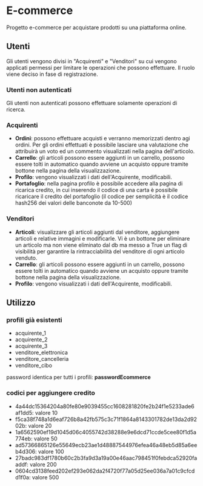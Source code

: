 # E-commerce
Progetto e-commerce per acquistare prodotti su una piattaforma online. 


## Utenti
Gli utenti vengono divisi in "Acquirenti" e "Venditori" su cui vengono applicati permessi per limitare le operazioni che possono effettuare.
Il ruolo viene deciso in fase di registrazione.

### Utenti non autenticati
Gli utenti non autenticati possono effettuare solamente operazioni di ricerca.

### Acquirenti
- **Ordini**: possono effettuare acquisti e verranno memorizzati dentro agi ordini.
Per gli ordini effettuati è possibile lasciare una valutazione che attribuirà un voto ed un commento visualizzati nella pagina dell'articolo.
- **Carrello**: gli articoli possono essere aggiunti in un carrello, possono essere tolti in automatico quando avviene un acquisto oppure tramite bottone nella pagina della visualizzazione.
- **Profilo**: vengono visualizzati i dati dell'Acquirente, modificabili.
- **Portafoglio**: nella pagina profilo è possibile accedere alla pagina di ricarica credito, in cui inserendo il codice di una carta è possibile ricaricare il credito del portafoglio (il codice per semplicità è il codice hash256 dei valori delle banconote da 10-500)

### Venditori
- **Articoli**: visualizzare gli articoli aggiunti dal venditore, aggiungere articoli e relative immagini e modificarle. Vi è un bottone per eliminare un articolo ma non viene eliminato dal db ma messo a True un flag di visibilità per garantire la rintracciabilità del venditore di ogni articolo venduto.
- **Carrello**: gli articoli possono essere aggiunti in un carrello, possono essere tolti in automatico quando avviene un acquisto oppure tramite bottone nella pagina della visualizzazione.
- **Profilo**: vengono visualizzati i dati dell'Acquirente, modificabili.

## Utilizzo
### profili già esistenti
* acquirente_1
* acquirente_2
* acquirente_3
* venditore_elettronica
* venditore_cancelleria
* venditore_cibo

password identica per tutti i profili: **passwordEcommerce** 

### codici per aggiungere credito
* 4a44dc15364204a80fe80e9039455cc1608281820fe2b24f1e5233ade6af1dd5: valore 10
* f5ca38f748a1d6eaf726b8a42fb575c3c71f1864a8143301782de13da2d9202b: valore 20
* 1a6562590ef19d1045d06c4055742d38288e9e6dcd71ccde5cee80f1d5a774eb: valore 50 
* ad57366865126e55649ecb23ae1d48887544976efea46a48eb5d85a6eeb4d306: valore 100 
* 27badc983df1780b60c2b3fa9d3a19a00e46aac798451f0febdca52920faaddf: valore 200 
* 0604cd3138feed202ef293e062da2f4720f77a05d25ee036a7a01c9cfcdd1f0a: valore 500


 